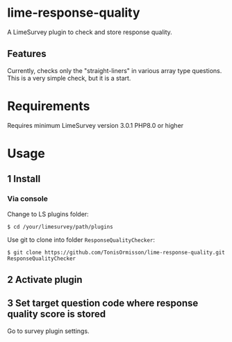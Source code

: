 # lime-response-quality

A LimeSurvey plugin to check and store response quality.

## Features
Currently, checks only the "straight-liners" in various array type
questions. This is a very simple check, but it is a start.


# Requirements
Requires minimum LimeSurvey version 3.0.1
PHP8.0 or higher

# Usage
## 1 Install 

### Via console

Change to LS plugins folder:
```
$ cd /your/limesurvey/path/plugins
```
Use git to clone into folder `ResponseQualityChecker`:
```
$ git clone https://github.com/TonisOrmisson/lime-response-quality.git ResponseQualityChecker
```


## 2 Activate plugin

## 3 Set target question code where response quality score is stored
Go to survey plugin settings.

